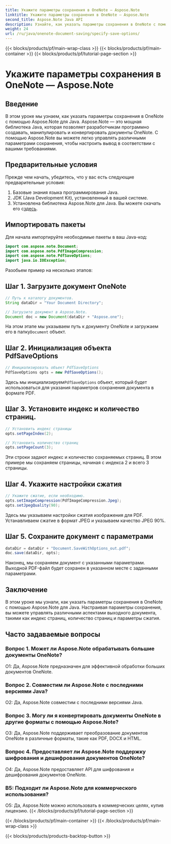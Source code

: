 ```yaml
---
title: Укажите параметры сохранения в OneNote — Aspose.Note
linktitle: Укажите параметры сохранения в OneNote — Aspose.Note
second_title: Aspose.Note Java API
description: Узнайте, как указать параметры сохранения в OneNote с помощью Aspose.Note для Java. Легко настройте параметры индекса, количества и сжатия страниц.
weight: 24
url: /ru/java/onenote-document-saving/specify-save-options/
---
```


{{< blocks/products/pf/main-wrap-class >}}
{{< blocks/products/pf/main-container >}}
{{< blocks/products/pf/tutorial-page-section >}}

# Укажите параметры сохранения в OneNote — Aspose.Note

## Введение

В этом уроке мы узнаем, как указать параметры сохранения в OneNote с помощью Aspose.Note для Java. Aspose.Note — это мощная библиотека Java, которая позволяет разработчикам программно создавать, манипулировать и конвертировать документы OneNote. С помощью Aspose.Note вы можете легко управлять различными параметрами сохранения, чтобы настроить вывод в соответствии с вашими требованиями.

## Предварительные условия

Прежде чем начать, убедитесь, что у вас есть следующие предварительные условия:

1. Базовые знания языка программирования Java.
2. JDK (Java Development Kit), установленный в вашей системе.
3.  Установлена библиотека Aspose.Note для Java. Вы можете скачать его с[здесь](https://releases.aspose.com/note/java/).

## Импортировать пакеты

Для начала импортируйте необходимые пакеты в ваш Java-код:

```java
import com.aspose.note.Document;
import com.aspose.note.PdfImageCompression;
import com.aspose.note.PdfSaveOptions;
import java.io.IOException;
```

Разобьем пример на несколько этапов:

## Шаг 1. Загрузите документ OneNote

```java
// Путь к каталогу документов.
String dataDir = "Your Document Directory";

// Загрузите документ в Aspose.Note.
Document doc = new Document(dataDir + "Aspose.one");
```

 На этом этапе мы указываем путь к документу OneNote и загружаем его в папку`Document` объект.

## Шаг 2. Инициализация объекта PdfSaveOptions

```java
// Инициализировать объект PdfSaveOptions
PdfSaveOptions opts = new PdfSaveOptions();
```

 Здесь мы инициализируем`PdfSaveOptions` объект, который будет использоваться для указания параметров сохранения документа в формате PDF.

## Шаг 3. Установите индекс и количество страниц.

```java
// Установить индекс страницы
opts.setPageIndex(2);

// Установить количество страниц
opts.setPageCount(3);
```

Эти строки задают индекс и количество сохраняемых страниц. В этом примере мы сохраняем страницы, начиная с индекса 2 и всего 3 страницы.

## Шаг 4. Укажите настройки сжатия

```java
// Укажите сжатие, если необходимо.
opts.setImageCompression(PdfImageCompression.Jpeg);
opts.setJpegQuality(90);
```

Здесь мы указываем настройки сжатия изображения для PDF. Устанавливаем сжатие в формат JPEG и указываем качество JPEG 90%.

## Шаг 5. Сохраните документ с параметрами

```java
dataDir = dataDir + "Document.SaveWithOptions_out.pdf";
doc.save(dataDir, opts);
```

Наконец, мы сохраняем документ с указанными параметрами. Выходной PDF-файл будет сохранен в указанном месте с заданными параметрами.

## Заключение

В этом уроке мы узнали, как указать параметры сохранения в OneNote с помощью Aspose.Note для Java. Настраивая параметры сохранения, вы можете управлять различными аспектами выходного документа, такими как индекс страниц, количество страниц и параметры сжатия.

## Часто задаваемые вопросы

### Вопрос 1. Может ли Aspose.Note обрабатывать большие документы OneNote?

О1: Да, Aspose.Note предназначен для эффективной обработки больших документов OneNote.

### Вопрос 2. Совместим ли Aspose.Note с последними версиями Java?

О2: Да, Aspose.Note совместим с последними версиями Java.

### Вопрос 3. Могу ли я конвертировать документы OneNote в другие форматы с помощью Aspose.Note?

О3: Да, Aspose.Note поддерживает преобразование документов OneNote в различные форматы, такие как PDF, DOCX и HTML.

### Вопрос 4. Предоставляет ли Aspose.Note поддержку шифрования и дешифрования документов OneNote?

О4: Да, Aspose.Note предоставляет API для шифрования и дешифрования документов OneNote.

### В5: Подходит ли Aspose.Note для коммерческого использования?

О5: Да, Aspose.Note можно использовать в коммерческих целях, купив лицензию.
{{< /blocks/products/pf/tutorial-page-section >}}

{{< /blocks/products/pf/main-container >}}
{{< /blocks/products/pf/main-wrap-class >}}

{{< blocks/products/products-backtop-button >}}
